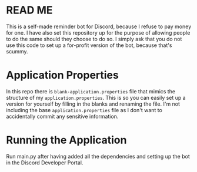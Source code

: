 # READ ME
This is a self-made reminder bot for Discord, because I refuse to pay money for one. I have also set this repository up 
for the purpose of allowing people to do the same should they choose to do so. I simply ask that you do not use this code
to set up a for-profit version of the bot, because that's scummy.

# Application Properties

In this repo there is `blank-application.properties` file that mimics the structure of my `application.properties`. This
is so you can easily set up a version for yourself by filling in the blanks and renaming the file. I'm not including the
base `application.properties` file as I don't want to accidentally commit any sensitive information.

# Running the Application

Run main.py after having added all the dependencies and setting up the bot in the Discord Developer Portal.
